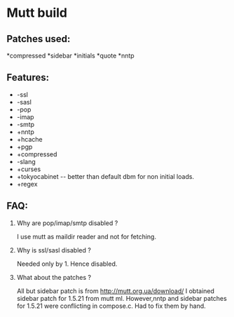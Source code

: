 Mutt build
===========

Patches used:
-----------------------
*compressed
*sidebar
*initials
*quote
*nntp

Features:
-------------------
*    -ssl
*    -sasl
*    -pop
*    -imap
*    -smtp
*    +nntp
*    +hcache
*    +pgp
*    +compressed
*    -slang
*    +curses
*    +tokyocabinet -- better than default dbm for non initial loads.
*    +regex

FAQ:
----------
1. Why are pop/imap/smtp disabled ?

    I use mutt as maildir reader and not for fetching.
2. Why is ssl/sasl disabled ?

    Needed only by 1. Hence disabled.
3. What about the patches ?

    All but sidebar patch is from http://mutt.org.ua/download/
    I obtained sidebar patch for 1.5.21 from mutt ml.
    However,nntp and sidebar patches for 1.5.21 were conflicting in compose.c. Had to fix them by hand.
